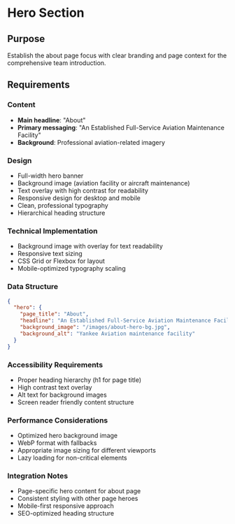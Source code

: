 # Hero Section

## Purpose
Establish the about page focus with clear branding and page context for the comprehensive team introduction.

## Requirements

### Content
- **Main headline**: "About"
- **Primary messaging**: "An Established Full-Service Aviation Maintenance Facility"
- **Background**: Professional aviation-related imagery

### Design
- Full-width hero banner
- Background image (aviation facility or aircraft maintenance)
- Text overlay with high contrast for readability
- Responsive design for desktop and mobile
- Clean, professional typography
- Hierarchical heading structure

### Technical Implementation
- Background image with overlay for text readability
- Responsive text sizing
- CSS Grid or Flexbox for layout
- Mobile-optimized typography scaling

### Data Structure
```json
{
  "hero": {
    "page_title": "About",
    "headline": "An Established Full-Service Aviation Maintenance Facility",
    "background_image": "/images/about-hero-bg.jpg",
    "background_alt": "Yankee Aviation maintenance facility"
  }
}
```

### Accessibility Requirements
- Proper heading hierarchy (h1 for page title)
- High contrast text overlay
- Alt text for background images
- Screen reader friendly content structure

### Performance Considerations
- Optimized hero background image
- WebP format with fallbacks
- Appropriate image sizing for different viewports
- Lazy loading for non-critical elements

### Integration Notes
- Page-specific hero content for about page
- Consistent styling with other page heroes
- Mobile-first responsive approach
- SEO-optimized heading structure